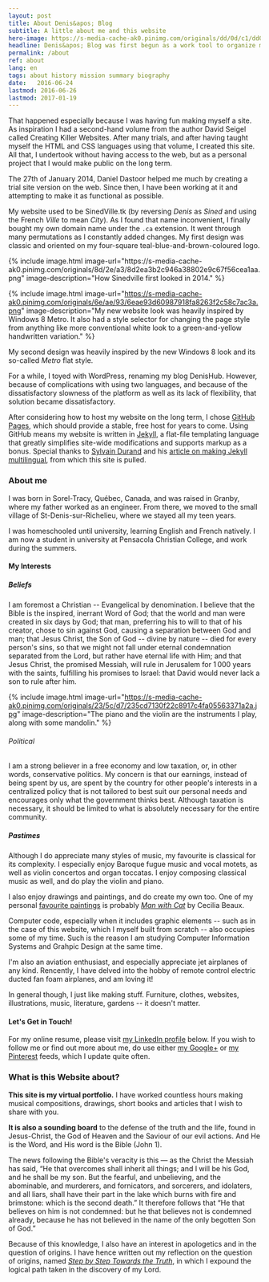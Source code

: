```yaml
---
layout: post
title: About Denis&apos; Blog
subtitle: A little about me and this website
hero-image: https://s-media-cache-ak0.pinimg.com/originals/dd/0d/c1/dd0dc1a7d9aefb9b09d5849afe3d6735.jpg
headline: Denis&apos; Blog was first begun as a work tool to organize my collection of musical compositions. That goal having been met, I rapidly added to the original idea.
permalink: /about
ref: about
lang: en
tags: about history mission summary biography
date:   2016-06-24
lastmod: 2016-06-26
lastmod: 2017-01-19
---
```

That happened especially because I was having fun making myself a site. As inspiration I had a second-hand volume from the author David Seigel called Creating Killer Websites. After many trials, and after having taught myself the HTML and CSS languages using that volume, I created this site. All that, I undertook without having access to the web, but as a personal project that I would make public on the long term.

The 27th of January 2014, Daniel Dastoor helped me much by creating a trial site version on the web. Since then, I have been working at it and attempting to make it as functional as possible.

My website used to be SinedVille.tk (by reversing *Denis* as *Sined* and using the French *Ville* to mean *City*). As I found that name inconvenient, I finally bought my own domain name under the <code>.ca</code> extension. It went through many permutations as I constantly added changes. My first design was classic and oriented on my four-square teal-blue-and-brown-coloured logo.

<div>
{% include image.html image-url="https://s-media-cache-ak0.pinimg.com/originals/8d/2e/a3/8d2ea3b2c946a38802e9c67f56cea1aa.png" image-description="How Sinedville first looked in 2014." %}

{% include image.html image-url="https://s-media-cache-ak0.pinimg.com/originals/6e/ae/93/6eae93d60987918fa8263f2c58c7ac3a.png" image-description="My new website look was heavily inspired by Windows 8 Metro. It also had a style selector for changing the page style from anything like more conventional white look to a green-and-yellow handwritten variation." %}
</div>

My second design was heavily inspired by the new Windows 8 look and its so-called *Metro* flat style.

For a while, I toyed with WordPress, renaming my blog DenisHub. However, because of complications with using two languages, and because of the dissatisfactory slowness of the platform as well as its lack of flexibility, that solution became dissatisfactory.

After considering how to host my website on the long term, I chose <a href="https://pages.github.com/" target="_new">GitHub Pages</a>, which should provide a stable, free host for years to come. Using GitHub means my website is written in <a href="http://jekyllrb.com/" target="_new">Jekyll,</a> a flat-file templating language that greatly simplifies site-wide modifications and supports markup as a bonus. Special thanks to <a href="https://github.com/sylvaindurand/jekyll-multilingual" target="_new">Sylvain Durand</a> and his <a href="https://www.sylvaindurand.org/making-jekyll-multilingual/" target="_new">article on making Jekyll multilingual</a>, from which this site is pulled.



<h3>About me</h3>
I was born in Sorel-Tracy, Québec, Canada, and was raised in Granby, where my father worked as an engineer. From there, we moved to the small village of St-Denis-sur-Richelieu, where we stayed all my teen years.

I was homeschooled until university, learning English and French natively. I am now a student in university at Pensacola Christian College, and work during the summers.

<h4>My Interests</h4>
<h5>Beliefs</h5>
I am foremost a Christian -- Evangelical by denomination. I believe that the Bible is the inspired, inerrant Word of God; that the world and man were created in six days by God; that man, preferring his to will to that of his creator, chose to sin against God, causing a separation between God and man; that Jesus Christ, the Son of God -- divine by nature -- died for every person's sins, so that we might not fall under eternal condemnation separated from the Lord, but rather have eternal life with Him; and that Jesus Christ, the promised Messiah, will rule in Jerusalem for 1&thinsp;000 years with the saints, fulfilling his promises to Israel: that David would never lack a son to rule after him.

{% include image.html image-url="https://s-media-cache-ak0.pinimg.com/originals/23/5c/d7/235cd7130f22c8917c4fa05563371a2a.jpg" image-description="The piano and the violin are the instruments I play, along with some mandolin." %}

<h6>Political</h6>
I am a strong believer in a free economy and low taxation, or, in other words, conservative politics. My concern is that our earnings, instead of being spent by us, are spent by the country for other people's interests in a centralized policy that is not tailored to best suit our personal needs and encourages only what the government thinks best. Although taxation is necessary, it should be limited to what is absolutely necessary for the entire community.

<h5>Pastimes</h5>
Although I do appreciate many styles of music, my favourite is classical for its complexity. I especially enjoy Baroque fugue music and vocal motets, as well as violin concertos and organ toccatas. I enjoy composing classical music as well, and do play the violin and piano.

I also enjoy drawings and paintings, and do create my own too. One of my personal <a href="https://www.pinterest.com/DenisGLabrecque/beautiful-paintings/" target="_new">favourite paintings</a> is probably <em><a href="https://www.pinterest.com/pin/460211655654242611/" target="_new">Man with Cat</a></em> by Cecilia Beaux.

Computer code, especially when it includes graphic elements -- such as in the case of this website, which I myself built from scratch -- also occupies some of my time. Such is the reason I am studying Computer Information Systems and Grahpic Design at the same time.

I'm also an aviation enthusiast, and especially appreciate jet airplanes of any kind. Rencently, I have delved into the hobby of remote control electric ducted fan foam airplanes, and am loving it!

In general though, I just like making stuff. Furniture, clothes, websites, illustrations, music, literature, gardens -- it doesn't matter.

<h4>Let's Get in Touch!</h4>
For my online resume, please visit <a href="https://www.linkedin.com/in/denisglabrecque" target="_new">my LinkedIn profile</a> below. If you wish to follow me or find out more about me, do use either <a href="https://plus.google.com/+DenisGLabrecque" target="_new" rel="me">my Google+</a> or <a href="https://www.pinterest.com/DenisGLabrecque/" target="_new">my Pinterest</a> feeds, which I update quite often.




<h3>What is this Website about?</h3>
<p><strong>This site is my virtual portfolio.</strong> I have worked countless hours making musical compositions, drawings, short books and articles that I wish to share with you.</p><p><strong>It is also a sounding board</strong> to the defense of the truth and the life, found in Jesus-Christ, the God of Heaven and the Saviour of our evil actions. And He is the Word, and His word is the Bible (John 1).</p><p>The news following the Bible's veracity is this — as the Christ the Messiah has said, “He that overcomes shall inherit all things; and I will be his God, and he shall be my son. But the fearful, and unbelieving, and the abominable, and murderers, and fornicators, and sorcerers, and idolaters, and all liars, shall have their part in the lake which burns with fire and brimstone: which is the second death.” It therefore follows that “He that believes on him is not condemned: but he that believes not is condemned already, because he has not believed in the name of the only begotten Son of God.”</p><p>Because of this knowledge, I also have an interest in apologetics and in the question of origins. I have hence written out my reflection on the question of origins, named <a href='http://denislabrecque.ca/step-by-step-towards-the-truth.html'><em>Step by Step Towards the Truth</em></a>, in which I expound the logical path taken in the discovery of my Lord.</p>
